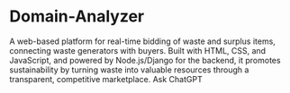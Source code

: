# Domain-Analyzer
A web-based platform for real-time bidding of waste and surplus items, connecting waste generators with buyers. Built with HTML, CSS, and JavaScript, and powered by Node.js/Django for the backend, it promotes sustainability by turning waste into valuable resources through a transparent, competitive marketplace.          Ask ChatGPT
